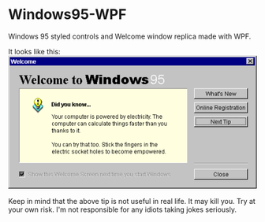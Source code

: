 # Windows95-WPF
Windows 95 styled controls and Welcome window replica made with WPF.

It looks like this:  
![screenshot](https://github.com/Ciastex/Windows95-WPF/blob/master/screenshot.png)
  
Keep in mind that the above tip is not useful in real life. It may kill you. Try at your own risk. I'm not responsible for any idiots taking jokes seriously.
